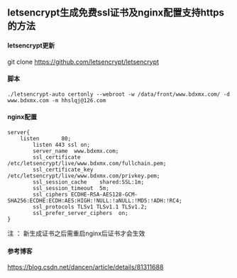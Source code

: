 ﻿## letsencrypt生成免费ssl证书及nginx配置支持https的方法

#### letsencrypt更新
git clone https://github.com/letsencrypt/letsencrypt

#### 脚本
	./letsencrypt-auto certonly --webroot -w /data/front/www.bdxmx.com/ -d www.bdxmx.com -m hhslqj@126.com
	
#### nginx配置
```
server{
	listen       80;
        listen 443 ssl on;
        server_name  www.bdxmx.com;
        ssl_certificate /etc/letsencrypt/live/www.bdxmx.com/fullchain.pem;
        ssl_certificate_key /etc/letsencrypt/live/www.bdxmx.com/privkey.pem;
        ssl_session_cache    shared:SSL:1m;
        ssl_session_timeout  5m;
        ssl_ciphers ECDHE-RSA-AES128-GCM-SHA256:ECDHE:ECDH:AES:HIGH:!NULL:!aNULL:!MD5:!ADH:!RC4;
        ssl_protocols TLSv1 TLSv1.1 TLSv1.2;
        ssl_prefer_server_ciphers  on;
}
```
注 ： 新生成证书之后需重启nginx后证书才会生效

#### 参考博客
https://blog.csdn.net/dancen/article/details/81311688

